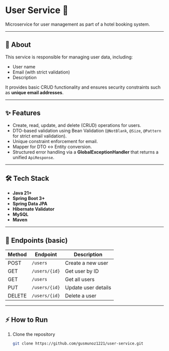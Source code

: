 # User Service 👤

Microservice for user management as part of a hotel booking system.

---

## 📌 About
This service is responsible for managing user data, including:
- User name
- Email (with strict validation)
- Description

It provides basic CRUD functionality and ensures security constraints such as **unique email addresses**.

---

## ✨ Features
- Create, read, update, and delete (CRUD) operations for users.
- DTO-based validation using Bean Validation (`@NotBlank`, `@Size`, `@Pattern` for strict email validation).
- Unique constraint enforcement for email.
- Mapper for DTO ↔ Entity conversion.
- Structured error handling via a **GlobalExceptionHandler** that returns a unified `ApiResponse`.

---

## 🛠️ Tech Stack
- **Java 21+**
- **Spring Boot 3+**
- **Spring Data JPA**
- **Hibernate Validator**
- **MySQL**
- **Maven**

---

## 🚀 Endpoints (basic)
| Method | Endpoint        | Description          |
|--------|----------------|----------------------|
| POST   | `/users`       | Create a new user    |
| GET    | `/users/{id}`  | Get user by ID       |
| GET    | `/users`       | Get all users        |
| PUT    | `/users/{id}`  | Update user details  |
| DELETE | `/users/{id}`  | Delete a user        |

---

## ⚡ How to Run
1. Clone the repository  
   ```bash
   git clone https://github.com/gusmunoz1221/user-service.git
